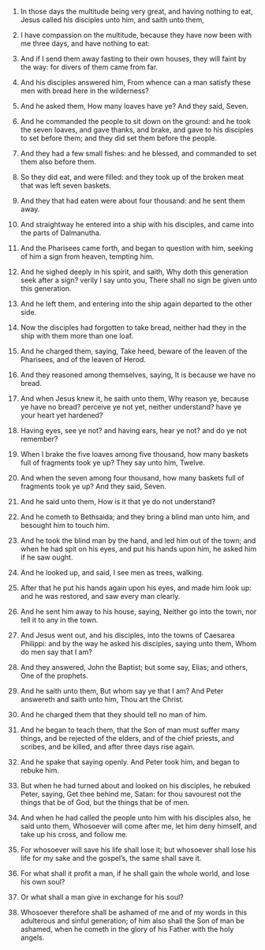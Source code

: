 1. In those days the multitude being very great, and having nothing
to eat, Jesus called his disciples unto him, and saith unto them,

2. I have compassion on the multitude, because they have now been with me
three days, and have nothing to eat:

3. And if I send them away
fasting to their own houses, they will faint by the way: for divers of
them came from far.

4. And his disciples answered him, From whence can a man satisfy
these men with bread here in the wilderness?

5. And he asked them,
How many loaves have ye? And they said, Seven.

6. And he commanded the people to sit down on the ground: and he took
the seven loaves, and gave thanks, and brake, and gave to his
disciples to set before them; and they did set them before the people.

7. And they had a few small fishes: and he blessed, and commanded to
set them also before them.

8. So they did eat, and were filled: and they took up of the broken
meat that was left seven baskets.

9. And they that had eaten were about four thousand: and he sent them
away.

10. And straightway he entered into a ship with his disciples, and
came into the parts of Dalmanutha.

11. And the Pharisees came forth, and began to question with him,
seeking of him a sign from heaven, tempting him.

12. And he sighed deeply in his spirit, and saith, Why doth this
generation seek after a sign? verily I say unto you, There shall no
sign be given unto this generation.

13. And he left them, and entering into the ship again departed to
the other side.

14. Now the disciples had forgotten to take bread, neither had they
in the ship with them more than one loaf.

15. And he charged them, saying, Take heed, beware of the leaven of
the Pharisees, and of the leaven of Herod.

16. And they reasoned among themselves, saying, It is because we have
no bread.

17. And when Jesus knew it, he saith unto them, Why reason ye,
because ye have no bread? perceive ye not yet, neither understand?
have ye your heart yet hardened?

18. Having eyes, see ye not? and
having ears, hear ye not? and do ye not remember?

19. When I brake
the five loaves among five thousand, how many baskets full of
fragments took ye up? They say unto him, Twelve.

20. And when the seven among four thousand, how many baskets full of
fragments took ye up? And they said, Seven.

21. And he said unto them, How is it that ye do not understand?

22. And he cometh to Bethsaida; and they bring a blind man unto him, and
besought him to touch him.

23. And he took the blind man by the hand, and led him out of the
town; and when he had spit on his eyes, and put his hands upon him, he
asked him if he saw ought.

24. And he looked up, and said, I see men as trees, walking.

25. After that he put his hands again upon his eyes, and made him
look up: and he was restored, and saw every man clearly.

26. And he sent him away to his house, saying, Neither go into the
town, nor tell it to any in the town.

27. And Jesus went out, and his disciples, into the towns of Caesarea
Philippi: and by the way he asked his disciples, saying unto them,
Whom do men say that I am?

28. And they answered, John the Baptist;
but some say, Elias; and others, One of the prophets.

29. And he saith unto them, But whom say ye that I am? And Peter
answereth and saith unto him, Thou art the Christ.

30. And he charged them that they should tell no man of him.

31. And he began to teach them, that the Son of man must suffer many
things, and be rejected of the elders, and of the chief priests, and
scribes, and be killed, and after three days rise again.

32. And he spake that saying openly. And Peter took him, and began to
rebuke him.

33. But when he had turned about and looked on his disciples, he
rebuked Peter, saying, Get thee behind me, Satan: for thou savourest
not the things that be of God, but the things that be of men.

34. And when he had called the people unto him with his disciples
also, he said unto them, Whosoever will come after me, let him deny
himself, and take up his cross, and follow me.

35. For whosoever will save his life shall lose it; but whosoever
shall lose his life for my sake and the gospel’s, the same shall save
it.

36. For what shall it profit a man, if he shall gain the whole world,
and lose his own soul?

37. Or what shall a man give in exchange for
his soul?

38. Whosoever therefore shall be ashamed of me and of my
words in this adulterous and sinful generation; of him also shall the
Son of man be ashamed, when he cometh in the glory of his Father with
the holy angels.